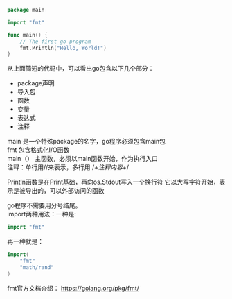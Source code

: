 ```go
package main

import "fmt"

func main() {
	// The first go program
	fmt.Println("Hello, World!")
}
```


从上面简短的代码中，可以看出go包含以下几个部分：
- package声明
- 导入包
- 函数
- 变量
- 表达式
- 注释

main 是一个特殊package的名字，go程序必须包含main包  
fmt 包含格式化I/O函数  
main（） 主函数，必须以main函数开始，作为执行入口  
注释：单行用//来表示，多行用 /*+注释内容+*/

Println函数是在Print基础，再向os.Stdout写入一个换行符
它以大写字符开始，表示是被导出的，可以外部访问的函数

go程序不需要用分号结尾。  
import两种用法：一种是: 
```go
import "fmt"
```
再一种就是：
```go
import(
	"fmt"
	"math/rand"
)
```

fmt官方文档介绍： https://golang.org/pkg/fmt/